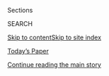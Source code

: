 <div id="app">

<div>

<div class="NYTAppHideMasthead css-zz1s19 e1suatyy0">

<div class="section css-ui9rw0 e1suatyy2">

<div class="css-11hrj97 er09x8g0">

<div class="css-6n7j50">

</div>

<span class="css-1dv1kvn">Sections</span>

<div class="css-10488qs">

<span class="css-1dv1kvn">SEARCH</span>

</div>

[Skip to content](#site-content)[Skip to site
index](#site-index)

</div>

<div class="css-10698na e1huz5gh0">

</div>

</div>

<div id="masthead-bar-one" class="section hasLinks css-15hmgas e1csuq9d3">

<div class="css-uqyvli e1csuq9d0">

</div>

<div class="css-1uqjmks e1csuq9d1">

</div>

<div class="css-9e9ivx">

[](https://myaccount.nytimes3xbfgragh.onion/auth/login?response_type=cookie&client_id=vi)

</div>

<div class="css-1bvtpon e1csuq9d2">

[Today’s Paper](https://www.nytimes3xbfgragh.onion/section/todayspaper)

</div>

</div>

</div>

</div>

<div data-aria-hidden="false">

<div id="site-content" data-role="main">

<div id="top-wrapper" class="css-15p45cc eaca97t0" type="top">

<div id="top-slug" class="css-19x0jxb eaca97t1" hidden="">

Advertisement

</div>

[Continue reading the main
story](#after-top)

<div class="ad top-wrapper" style="text-align:center;height:100%;display:block;min-height:90px">

<div id="top" class="place-ad" data-position="top" data-size-key="top">

</div>

</div>

<div id="after-top">

</div>

</div>

<div id="collection-ts-march-8-mens-fashion-issue" class="section css-15h4p1b e9abtgs0">

<div class="css-1j21atc e1svk9qx1">

<div class="css-2fant5 e1svk9qx2">

<div class="css-9dfq42 eu54l5x0">

<div id="sponsor-wrapper" class="css-7a1pgi eaca97t0" type="sponsor" hidden="">

<div id="sponsor-slug" class="css-1l4mleb eaca97t1" hidden="">

Supported by

</div>

[Continue reading the main
story](#after-sponsor)

<div id="sponsor" class="ad sponsor-wrapper" style="text-align:left;height:100%;display:block">

</div>

<div id="after-sponsor">

</div>

</div>

</div>

### <span class="css-1j5banm ezz4tcd1">[T Magazine](/section/t-magazine)</span>

</div>

<div class="css-nfcc9b e1svk9qx3">

<div class="css-vl9dhg e1svk9qx5">

<div class="css-1nrhkj6 e1svk9qx6">

# T’s March 8 Men’s Fashion Issue

<div class="follow-button-placeholder" data-collection-id="">

</div>

</div>

</div>

</div>

</div>

<div class="css-4svvz1 ekkqrpp0">

<div id="collection-highlights-container" class="section css-18l1u7x e46isfb1">

<div class="template-1 css-gfgt40 ekkqrpp1">

## Highlights

1.  ![<span class="css-bu41p2 e1oaj3zl2"><span class="css-1dv1kvn">Credit</span>Photo
    by Michelle Sank. Styled by Jason
    Rider</span>](https://static01.graylady3jvrrxbe.onion/images/2020/02/27/t-magazine/27tmag-pyermoss-slide-2M1H/27tmag-pyermoss-slide-2M1H-jumbo.jpg)
    
    <div class="css-gjijuv">
    
    ## [The Designer Changing How We Think About Fashion and Race in America](/2020/03/05/t-magazine/pyer-moss-kerby-jean-raymond.html)
    
    Kerby Jean-Raymond’s political, narratively rich designs for Pyer
    Moss presaged today’s gestures at activism on the runway. He still
    has much more to
    say.
    
    <span class="css-me3p27"></span><span class="css-nds4d6 e4e4i5l3"></span><span class="css-9voj2j">By
    <span class="css-1baulvz last-byline" itemprop="name">M.H.
    Miller</span></span>
    
    </div>

2.  ![<span class="css-473pcf e1oaj3zl2"><span class="css-1dv1kvn">Credit</span>Photo
    by Mert Alas and Marcus Piggott. Styled by Ibrahim
    Kamara</span>](https://static01.graylady3jvrrxbe.onion/images/2020/03/04/t-magazine/04tmag-apocalyptic-slide-TZW7/04tmag-apocalyptic-slide-TZW7-videoLarge.jpg)
    
    <div class="css-10wtrbd">
    
    ## [Cover Story: The Forward March of Men’s Fashion](/2020/03/04/t-magazine/mens-fashion-spring-trends.html)
    
    Utilitarian pieces and bondage-inspired accessories make for a
    radical new look, conferring strength in a harsh
    world.
    
    <span class="css-me3p27"></span><span class="css-nds4d6 e4e4i5l3"></span><span class="css-9voj2j">By
    <span class="css-1baulvz" itemprop="name">Mert Alas and Marcus
    Piggott</span> and
    <span class="css-1baulvz last-byline" itemprop="name">Ibrahim
    Kamara</span></span>
    
    </div>

3.  ![<span class="css-473pcf e1oaj3zl2"><span class="css-1dv1kvn">Credit</span>Simon
    Upton</span>](https://static01.graylady3jvrrxbe.onion/images/2020/02/24/t-magazine/24tmag-bayntun-slide-84LE-copy/24tmag-bayntun-slide-84LE-copy-videoLarge-v2.jpg)
    
    <div class="css-10wtrbd">
    
    ## [The Tulip Revivalist](/2020/02/24/t-magazine/polly-nicholson-bayntun-flowers.html)
    
    On her estate in the English countryside, one horticultural
    historian is cultivating a small empire of almost extinct varieties
    that once bloomed centuries
    ago.
    
    <span class="css-me3p27"></span><span class="css-nds4d6 e4e4i5l3"></span><span class="css-9voj2j">By
    <span class="css-1baulvz last-byline" itemprop="name">Nancy
    Hass</span></span>
    
    </div>

4.  ![<span class="css-473pcf e1oaj3zl2"><span class="css-1dv1kvn">Credit</span>Stephen
    Kent
    Johnson</span>](https://static01.graylady3jvrrxbe.onion/images/2020/03/05/t-magazine/05tmag-billycotton-slide-WRJD/05tmag-billycotton-slide-WRJD-videoLarge.jpg)
    
    <div class="css-10wtrbd">
    
    ### By Design
    
    ## [A Farmhouse Fantasy Tucked in the Woods of Upstate New York](/2020/02/27/t-magazine/farmhouse-upstate-new-york.html)
    
    The interior designer Billy Cotton imbued a couple’s old Greek
    Revival home with European antiques, Americana-inspired accents —
    and an easygoing mood that recalls the region’s agrarian
    heyday.
    
    <span class="css-me3p27"></span><span class="css-nds4d6 e4e4i5l3"></span><span class="css-9voj2j">By
    <span class="css-1baulvz last-byline" itemprop="name">Tom
    Delavan</span></span>
    
    </div>

</div>

<div class="css-1xdhyk6 e46isfb0">

<div class="css-zk12ih ef6si7p0">

1.  ### In Fashion
    
    ![<span class="css-kfv9p0 e1oaj3zl2"><span class="css-1dv1kvn">Credit</span>Photo
    by Pascal Gambarte. Styled by Avena
    Gallagher</span>](https://static01.graylady3jvrrxbe.onion/images/2020/02/28/t-magazine/28tmag-citytailoring-slide-KFFJ/28tmag-citytailoring-slide-KFFJ-videoLarge.jpg)
    
    <div class="css-10wtrbd">
    
    ## [Spring Fashion: Where Tailoring Meets Sportswear](/2020/02/28/t-magazine/spring-mens-fashion-tailoring.html)
    
    On the streets of New York, blazers of all kinds and casual
    separates are on a collision
    course.
    
    <span class="css-me3p27"></span><span class="css-nds4d6 e4e4i5l3"></span><span class="css-9voj2j">By
    <span class="css-1baulvz" itemprop="name">Pascal Gambarte</span> and
    <span class="css-1baulvz last-byline" itemprop="name">Avena
    Gallagher</span></span>
    
    </div>

2.  ![<span class="css-kfv9p0 e1oaj3zl2"><span class="css-1dv1kvn">Credit</span>Benjamin
    Hosking</span>](https://static01.graylady3jvrrxbe.onion/images/2020/03/02/t-magazine/02tmag-fujimoto-slide-YTWT/02tmag-fujimoto-slide-YTWT-videoLarge.jpg)
    
    <div class="css-10wtrbd">
    
    ## [The Architect Making Conceptual Art Out of Buildings](/2020/03/02/t-magazine/sou-fujimoto.html)
    
    In exploring the contradictions between private and public, interior
    and exterior, constructed and natural, Sou Fujimoto has offered his
    own definition for what design should
    be.
    
    <span class="css-me3p27"></span><span class="css-nds4d6 e4e4i5l3"></span><span class="css-9voj2j">By
    <span class="css-1baulvz last-byline" itemprop="name">Nikil
    Saval</span></span>
    
    </div>

3.  ### Notes on the Culture
    
    ![<span class="css-kfv9p0 e1oaj3zl2"><span class="css-1dv1kvn">Credit</span>Photo
    by Fumi Nagasaka. Styled by Alex
    Tudela</span>](https://static01.graylady3jvrrxbe.onion/images/2020/02/25/t-magazine/25tmag-hearst-slide-ODZ8-copy/25tmag-hearst-slide-ODZ8-videoLarge.jpg)
    
    <div class="css-10wtrbd">
    
    ## [What a Man Wants … to Wear](/2020/02/25/t-magazine/gabriela-hearst-mens-fashion.html)
    
    Gabriela Hearst joins a select group of women who, in addition to
    designing for their fellow women, are dreaming up clothes for
    men.
    
    <span class="css-me3p27"></span><span class="css-nds4d6 e4e4i5l3"></span><span class="css-9voj2j">By
    <span class="css-1baulvz last-byline" itemprop="name">Alice
    Newell-Hanson</span></span>
    
    </div>

4.  ### In Fashion
    
    ![<span class="css-kfv9p0 e1oaj3zl2"><span class="css-1dv1kvn">Credit</span>Photo
    by Kristin-Lee Moolman. Styled by Jacob
    K</span>](https://static01.graylady3jvrrxbe.onion/images/2020/03/05/t-magazine/05tmag-motocross-slide-B9V0/05tmag-motocross-slide-B9V0-videoLarge.jpg)
    
    <div class="css-10wtrbd">
    
    ## [Spring Fashion: Classic Tailoring Goes Off-Road](/2020/02/27/t-magazine/spring-mens-fashion.html)
    
    Polished men’s wear — from spare suiting to colorful trench coats —
    gets remade with the rebellious spirit of
    motocross.
    
    <span class="css-me3p27"></span><span class="css-nds4d6 e4e4i5l3"></span><span class="css-9voj2j">By
    <span class="css-1baulvz" itemprop="name">Kristin-Lee Moolman</span>
    and <span class="css-1baulvz last-byline" itemprop="name">Jacob
    K</span></span>
    
    </div>

5.  ### Arts and Letters
    
    ![<span class="css-kfv9p0 e1oaj3zl2"><span class="css-1dv1kvn">Credit</span>Shane
    Lavalette</span>](https://static01.graylady3jvrrxbe.onion/images/2020/03/08/t-magazine/08tmag-haegueyang-promo/08tmag-haegueyang-promo-videoLarge-v2.jpg)
    
    <div class="css-10wtrbd">
    
    ## [An Artist Whose Muse Is Loneliness](/2020/02/26/t-magazine/haegue-yang.html)
    
    Haegue Yang seeks isolation and then mines the accompanying
    confusion to reflect on the nature of
    belonging.
    
    <span class="css-me3p27"></span><span class="css-nds4d6 e4e4i5l3"></span><span class="css-9voj2j">By
    <span class="css-1baulvz last-byline" itemprop="name">Zoë
    Lescaze</span></span>
    
    </div>

</div>

</div>

</div>

<div id="mid1-wrapper" class="css-1mn4oms eaca97t0" type="rank">

<div id="mid1-slug" class="css-1tag3rd eaca97t1">

Advertisement

</div>

[Continue reading the main
story](#after-mid1)

<div id="mid1" class="ad mid1-wrapper" style="text-align:center;height:100%;display:block">

</div>

<div id="after-mid1">

</div>

</div>

</div>

<div class="css-185go5a e1o5byef0">

<div class="css-15cbhtu">

  - [Latest](#stream-panel)
  - <span class="css-6n7j50">Search</span>
    <div class="control">
    <div class="label-container css-1dv1kvn">
    Search
    </div>
    <div class="css-wm4t3d">
    **<span id="clear-search-input" class="css-1dv1kvn">Clear this text
    input</span>
    </div>
    </div>
    <span class="css-1iovbfw"></span>

<div id="stream-panel" class="section css-8msx5b e1jz0cab1">

<div class="css-13mho3u">

1.  
    
    <div class="css-1cp3ece">
    
    <div class="css-1l4spti">
    
    [](/2020/03/06/t-magazine/kenzo-takada-antique-artifacts.html)
    
    <div class="css-79elbk">
    
    ![](https://static01.graylady3jvrrxbe.onion/images/2020/03/06/t-magazine/06tmag-kenzo-slide-NX1S/06tmag-kenzo-slide-NX1S-thumbWide.jpg?quality=75&auto=webp&disable=upscale)
    
    </div>
    
    ### <span class="css-m70j1g">Of a Kind</span>
    
    ## Kenzo Takada’s Antique Artifacts
    
    The designer, who founded the Kenzo label in 1970, relishes the
    storytelling powers of these ancient objects.
    
    <div class="css-15yh6bw ea5icrr0">
    
    By <span class="css-1n7hynb">John Wogan <span>and</span>
    Illustrations by Aurore de La
    Morinerie</span>
    
    </div>
    
    </div>
    
    <div class="css-156habm e1xfvim33">
    
    </div>
    
    </div>

2.  
    
    <div class="css-1cp3ece">
    
    <div class="css-1l4spti">
    
    [](/2020/03/06/t-magazine/forte-san-giorgio.html)
    
    <div class="css-79elbk">
    
    ![](https://static01.graylady3jvrrxbe.onion/images/2020/03/06/t-magazine/06tmag-sangiorgio/06tmag-sangiorgio-thumbWide.jpg?quality=75&auto=webp&disable=upscale)
    
    </div>
    
    ### <span class="css-m70j1g">Notes on the Culture</span>
    
    ## On the Cliffs of Italy, a Fortress for Rent
    
    Forte San Giorgio, dating to the 16th century, is the rare Italian
    monument in which you can stay overnight.
    
    <div class="css-15yh6bw ea5icrr0">
    
    By <span class="css-1n7hynb">Sydney
    Rende</span>
    
    </div>
    
    </div>
    
    <div class="css-156habm e1xfvim33">
    
    </div>
    
    </div>

3.  
    
    <div class="css-1cp3ece">
    
    <div class="css-1l4spti">
    
    [](/2020/03/05/t-magazine/ts-spring-mens-fashion-issue-their-way.html)
    
    <div class="css-79elbk">
    
    ![](https://static01.graylady3jvrrxbe.onion/images/2020/03/05/t-magazine/05tmag-motocross-slide-JC0F/05tmag-motocross-slide-JC0F-thumbWide.jpg?quality=75&auto=webp&disable=upscale)
    
    </div>
    
    ### <span class="css-m70j1g">Letter from the Editor</span>
    
    ## T’s Spring Men’s Fashion Issue: Their Way
    
    A rebel shows us it’s possible, and that is something we can all
    find hope in: Never compromise, never concede.
    
    <div class="css-15yh6bw ea5icrr0">
    
    By <span class="css-1n7hynb">Hanya
    Yanagihara</span>
    
    </div>
    
    </div>
    
    <div class="css-156habm e1xfvim33">
    
    </div>
    
    </div>

4.  
    
    <div class="css-1cp3ece">
    
    <div class="css-1l4spti">
    
    [](/2020/03/04/t-magazine/flower-arrangements-sculptures.html)
    
    <div class="css-79elbk">
    
    ![](https://static01.graylady3jvrrxbe.onion/images/2020/03/04/t-magazine/04tmag-sculpturalflowers/04tmag-sculpturalflowers-thumbWide.jpg?quality=75&auto=webp&disable=upscale)
    
    </div>
    
    ### <span class="css-m70j1g">Making It</span>
    
    ## How Floral Arrangements Began to Take Over the Table — and the Entire Room
    
    In recent years, once-tidy bouquets have become boundless, their
    diverse tangles of blooms, branches and weeds looking ever more like
    art installations.
    
    <div class="css-15yh6bw ea5icrr0">
    
    By <span class="css-1n7hynb">Nancy
    Hass</span>
    
    </div>
    
    </div>
    
    <div class="css-156habm e1xfvim33">
    
    </div>
    
    </div>

5.  
    
    <div class="css-1cp3ece">
    
    <div class="css-1l4spti">
    
    [](/2020/03/03/t-magazine/jeremy-anderson-ceramics.html)
    
    <div class="css-79elbk">
    
    ![](https://static01.graylady3jvrrxbe.onion/images/2020/03/02/t-magazine/02tmag-ceramics/02tmag-ceramics-thumbWide.jpg?quality=75&auto=webp&disable=upscale)
    
    </div>
    
    ### <span class="css-m70j1g">T Introduces</span>
    
    ## The Designer Making Surprisingly Humanoid Sculptural Ceramics
    
    Jeremy Anderson, the co-founder of the modernist lighting studio
    Apparatus, is molding a space for himself with a collection of
    porcelain and stoneware vessels.
    
    <div class="css-15yh6bw ea5icrr0">
    
    By <span class="css-1n7hynb">Julia
    Felsenthal</span>
    
    </div>
    
    </div>
    
    <div class="css-156habm e1xfvim33">
    
    </div>
    
    </div>

6.  
    
    <div class="css-1cp3ece">
    
    <div class="css-1l4spti">
    
    [](/2020/03/03/t-magazine/richard-greenberg-playwright.html)
    
    <div class="css-79elbk">
    
    ![](https://static01.graylady3jvrrxbe.onion/images/2020/03/08/t-magazine/08tmag-greenberg-slide-TM2U/08tmag-greenberg-slide-TM2U-thumbWide.jpg?quality=75&auto=webp&disable=upscale)
    
    </div>
    
    ### <span class="css-m70j1g">Notes on the Culture</span>
    
    ## The Bard of American Privilege
    
    The playwright Richard Greenberg has dedicated himself to
    chronicling urban elites. With his two new shows, he’s re-entering
    the theater in a heightened cultural moment.
    
    <div class="css-15yh6bw ea5icrr0">
    
    By <span class="css-1n7hynb">Kurt
    Soller</span>
    
    </div>
    
    </div>
    
    <div class="css-156habm e1xfvim33">
    
    </div>
    
    </div>

7.  
    
    <div class="css-1cp3ece">
    
    <div class="css-1l4spti">
    
    [](/2020/03/02/t-magazine/brasserie-rosie-paris.html)
    
    <div class="css-79elbk">
    
    ![](https://static01.graylady3jvrrxbe.onion/images/2020/03/02/t-magazine/02tmag-brasserie/02tmag-brasserie-thumbWide.jpg?quality=75&auto=webp&disable=upscale)
    
    </div>
    
    ### <span class="css-m70j1g">Notes on the Culture</span>
    
    ## The Chefs Reviving the Classic Parisian Brasserie
    
    Gone are the days of pricey steak frites — but at Brasserie Rosie,
    friendly, homey dishes make a strong case for a French dining
    institution’s return.
    
    <div class="css-15yh6bw ea5icrr0">
    
    By <span class="css-1n7hynb">Dayna
    Evans</span>
    
    </div>
    
    </div>
    
    <div class="css-156habm e1xfvim33">
    
    </div>
    
    </div>

8.  
    
    <div class="css-1cp3ece">
    
    <div class="css-1l4spti">
    
    [](/2020/02/28/t-magazine/mule-mens-shoes.html)
    
    <div class="css-79elbk">
    
    ![](https://static01.graylady3jvrrxbe.onion/images/2020/02/28/t-magazine/28tmag-mules/28tmag-mules-thumbWide.jpg?quality=75&auto=webp&disable=upscale)
    
    </div>
    
    ### <span class="css-m70j1g">Mini Market</span>
    
    ## Spring’s Most Appealing Mules for Men
    
    This season, the humble slip-on comes in bright blue hues, supple
    leather and
    python.
    
    <div class="css-15yh6bw ea5icrr0">
    
    </div>
    
    </div>
    
    <div class="css-156habm e1xfvim33">
    
    </div>
    
    </div>

9.  
    
    <div class="css-1cp3ece">
    
    <div class="css-1l4spti">
    
    [](/slideshow/2020/02/27/t-magazine/inside-a-couples-tranquil-greek-revival-home-in-upstate-new-york.html)
    
    <div class="css-79elbk">
    
    ![](https://static01.graylady3jvrrxbe.onion/images/2020/03/05/t-magazine/05tmag-billycotton-slide-0DEC/05tmag-billycotton-slide-0DEC-thumbWide.jpg?quality=75&auto=webp&disable=upscale)
    
    </div>
    
    ## Inside a Couple’s Tranquil Greek Revival Home in Upstate New York
    
    After purchasing an old farmhouse in Andes, N.Y., Thomas Christos
    Kikis and Derek Curl recruited the designer Billy Cotton to reshape
    its
    interiors.
    
    <div class="css-15yh6bw ea5icrr0">
    
    </div>
    
    </div>
    
    <div class="css-156habm e1xfvim33">
    
    </div>
    
    </div>

10. 
    
    <div class="css-1cp3ece">
    
    <div class="css-1l4spti">
    
    [](/2020/02/26/t-magazine/bruno-sialelli-lanvin.html)
    
    <div class="css-79elbk">
    
    ![](https://static01.graylady3jvrrxbe.onion/images/2020/02/26/t-magazine/26tmag-lanvin-slide-SS5E/26tmag-lanvin-slide-SS5E-thumbWide.jpg?quality=75&auto=webp&disable=upscale)
    
    </div>
    
    ### <span class="css-m70j1g">Profile in Style</span>
    
    ## The Designer Ushering in a New Era for Lanvin
    
    Bruno Sialelli has infused France’s oldest continually operating
    fashion house with a youthful energy, bringing together medieval
    motifs and manga.
    
    <div class="css-15yh6bw ea5icrr0">
    
    By <span class="css-1n7hynb">Lindsay Talbot</span>
    
    </div>
    
    </div>
    
    <div class="css-156habm e1xfvim33">
    
    </div>
    
    </div>

<div class="css-13mho3u">

<div class="css-1t62hi8">

<div class="css-1stvaey">

Show
More

<div>

<div style="border:0;clip:rect(0 0 0 0);height:1px;margin:-1px;overflow:hidden;white-space:nowrap;padding:0;width:1px;position:absolute" data-role="log" data-aria-live="assertive">

</div>

<div style="border:0;clip:rect(0 0 0 0);height:1px;margin:-1px;overflow:hidden;white-space:nowrap;padding:0;width:1px;position:absolute" data-role="log" data-aria-live="assertive">

</div>

<div style="border:0;clip:rect(0 0 0 0);height:1px;margin:-1px;overflow:hidden;white-space:nowrap;padding:0;width:1px;position:absolute" data-role="log" data-aria-live="polite">

</div>

<div style="border:0;clip:rect(0 0 0 0);height:1px;margin:-1px;overflow:hidden;white-space:nowrap;padding:0;width:1px;position:absolute" data-role="log" data-aria-live="polite">

</div>

</div>

</div>

</div>

</div>

</div>

<div class="css-g6hk37 supplemental">

<div id="mid2-wrapper" class="css-10wkyv7 eaca97t0" type="lede">

<div id="mid2-slug" class="css-1tag3rd eaca97t1">

Advertisement

</div>

[Continue reading the main
story](#after-mid2)

<div id="mid2" class="ad mid2-wrapper" style="text-align:center;height:100%;display:block;min-height:250px">

</div>

<div id="after-mid2">

</div>

</div>

<div id="mktg-wrapper" class="css-oxle51 eaca97t0" type="mktg">

<div id="mktg-slug" class="css-1tag3rd eaca97t1">

Advertisement

</div>

[Continue reading the main
story](#after-mktg)

<div id="mktg" class="ad mktg-wrapper" style="text-align:center;height:100%;display:block">

</div>

<div id="after-mktg">

</div>

</div>

</div>

</div>

</div>

</div>

</div>

</div>

## Site Index

<div>

</div>

## Site Information Navigation

  - [© <span>2020</span> <span>The New York Times
    Company</span>](https://help.nytimes3xbfgragh.onion/hc/en-us/articles/115014792127-Copyright-notice)

<!-- end list -->

  - [NYTCo](https://www.nytco.com/)
  - [Contact
    Us](https://help.nytimes3xbfgragh.onion/hc/en-us/articles/115015385887-Contact-Us)
  - [Work with us](https://www.nytco.com/careers/)
  - [Advertise](https://nytmediakit.com/)
  - [T Brand Studio](http://www.tbrandstudio.com/)
  - [Your Ad
    Choices](https://www.nytimes3xbfgragh.onion/privacy/cookie-policy#how-do-i-manage-trackers)
  - [Privacy](https://www.nytimes3xbfgragh.onion/privacy)
  - [Terms of
    Service](https://help.nytimes3xbfgragh.onion/hc/en-us/articles/115014893428-Terms-of-service)
  - [Terms of
    Sale](https://help.nytimes3xbfgragh.onion/hc/en-us/articles/115014893968-Terms-of-sale)
  - [Site
    Map](https://spiderbites.nytimes3xbfgragh.onion)
  - [Help](https://help.nytimes3xbfgragh.onion/hc/en-us)
  - [Subscriptions](https://www.nytimes3xbfgragh.onion/subscription?campaignId=37WXW)

</div>

</div>
